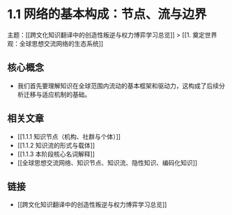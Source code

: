 # 1.1 网络的基本构成：节点、流与边界

主题：[[跨文化知识翻译中的创造性叛逆与权力博弈学习总览]] > [[1. 奠定世界观：全球思想交流网络的生态系统]]

## 核心概念

- 我们首先要理解知识在全球范围内流动的基本框架和驱动力，这构成了后续分析迁移与适应机制的基础。

## 相关文章

- [[1.1.1 知识节点（机构、社群与个体）]]
- [[1.1.2 知识流的形式与载体]]
- [[1.1.3 本阶段核心名词解释]]
- [[全球思想交流网络、知识节点、知识流、隐性知识、编码化知识]]

## 链接

- [[跨文化知识翻译中的创造性叛逆与权力博弈学习总览]]
